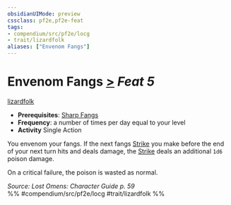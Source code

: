 ```yaml
---
obsidianUIMode: preview
cssclass: pf2e,pf2e-feat
tags:
- compendium/src/pf2e/locg
- trait/lizardfolk
aliases: ["Envenom Fangs"]
---
```

# Envenom Fangs  [>](/rules/core-rulebook/chapter-9-playing-the-game.md#Actions "Single Action") *Feat 5*  
[lizardfolk](/rules/traits/lizardfolk-b1.md)  

- **Prerequisites**: [Sharp Fangs](/compendium/feats/sharp-fangs-locg.md)
- **Frequency**: a number of times per day equal to your level
- **Activity** Single Action

You envenom your fangs. If the next fangs [Strike](/rules/actions/strike.md) you make before the end of your next turn hits and deals damage, the [Strike](/rules/actions/strike.md) deals an additional `1d6` poison damage.

On a critical failure, the poison is wasted as normal.

*Source: Lost Omens: Character Guide p. 59*  
%% #compendium/src/pf2e/locg #trait/lizardfolk %%